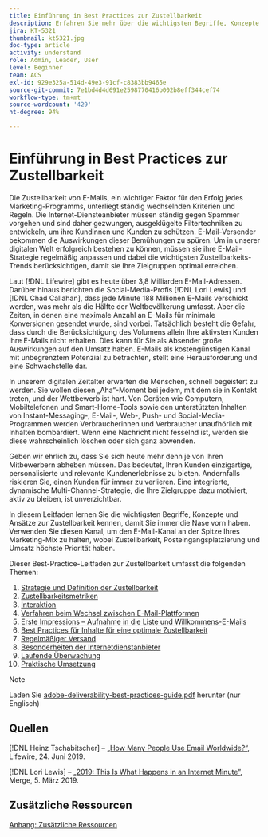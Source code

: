 ```yaml
---
title: Einführung in Best Practices zur Zustellbarkeit
description: Erfahren Sie mehr über die wichtigsten Begriffe, Konzepte und Ansätze zur Zustellbarkeit, damit Sie den Erfolg Ihres Marketing-Programms sicherstellen können.
jira: KT-5321
thumbnail: kt5321.jpg
doc-type: article
activity: understand
role: Admin, Leader, User
level: Beginner
team: ACS
exl-id: 929e325a-514d-49e3-91cf-c8383bb9465e
source-git-commit: 7e1bd4d4d691e2598770416b002b8eff344cef74
workflow-type: tm+mt
source-wordcount: '429'
ht-degree: 94%

---
```


# Einführung in Best Practices zur Zustellbarkeit

Die Zustellbarkeit von E-Mails, ein wichtiger Faktor für den Erfolg jedes Marketing-Programms, unterliegt ständig wechselnden Kriterien und Regeln. Die Internet-Diensteanbieter müssen ständig gegen Spammer vorgehen und sind daher gezwungen, ausgeklügelte Filtertechniken zu entwickeln, um ihre Kundinnen und Kunden zu schützen. E-Mail-Versender bekommen die Auswirkungen dieser Bemühungen zu spüren. Um in unserer digitalen Welt erfolgreich bestehen zu können, müssen sie ihre E-Mail-Strategie regelmäßig anpassen und dabei die wichtigsten Zustellbarkeits-Trends berücksichtigen, damit sie Ihre Zielgruppen optimal erreichen.

Laut [!DNL Lifewire] gibt es heute über 3,8 Milliarden E-Mail-Adressen. Darüber hinaus berichten die Social-Media-Profis [!DNL Lori Lewis] und [!DNL Chad Callahan], dass jede Minute 188 Millionen E-Mails verschickt werden, was mehr als die Hälfte der Weltbevölkerung umfasst. Aber die Zeiten, in denen eine maximale Anzahl an E-Mails für minimale Konversionen gesendet wurde, sind vorbei. Tatsächlich besteht die Gefahr, dass durch die Berücksichtigung des Volumens allein Ihre aktivsten Kunden ihre E-Mails nicht erhalten. Dies kann für Sie als Absender große Auswirkungen auf den Umsatz haben. E-Mails als kostengünstigen Kanal mit unbegrenztem Potenzial zu betrachten, stellt eine Herausforderung und eine Schwachstelle dar.

In unserem digitalen Zeitalter erwarten die Menschen, schnell begeistert zu werden. Sie wollen diesen „Aha“-Moment bei jedem, mit dem sie in Kontakt treten, und der Wettbewerb ist hart. Von Geräten wie Computern, Mobiltelefonen und Smart-Home-Tools sowie den unterstützten Inhalten von Instant-Messaging-, E-Mail-, Web-, Push- und Social-Media-Programmen werden Verbraucherinnen und Verbraucher unaufhörlich mit Inhalten bombardiert. Wenn eine Nachricht nicht fesselnd ist, werden sie diese wahrscheinlich löschen oder sich ganz abwenden.

Geben wir ehrlich zu, dass Sie sich heute mehr denn je von Ihren Mitbewerbern abheben müssen. Das bedeutet, Ihren Kunden einzigartige, personalisierte und relevante Kundenerlebnisse zu bieten. Andernfalls riskieren Sie, einen Kunden für immer zu verlieren. Eine integrierte, dynamische Multi-Channel-Strategie, die Ihre Zielgruppe dazu motiviert, aktiv zu bleiben, ist unverzichtbar.

In diesem Leitfaden lernen Sie die wichtigsten Begriffe, Konzepte und Ansätze zur Zustellbarkeit kennen, damit Sie immer die Nase vorn haben. Verwenden Sie diesen Kanal, um den E-Mail-Kanal an der Spitze Ihres Marketing-Mix zu halten, wobei Zustellbarkeit, Posteingangsplatzierung und Umsatz höchste Priorität haben.

Dieser Best-Practice-Leitfaden zur Zustellbarkeit umfasst die folgenden Themen:

1. [Strategie und Definition der Zustellbarkeit](/help/deliverability-strategy-and-definition.md)
2. [Zustellbarkeitsmetriken](/help/metrics/metrics-overview.md)
3. [Interaktion](/help/engagement.md)
4. [Verfahren beim Wechsel zwischen E-Mail-Plattformen](/help/transition-process/switching-email-platforms.md)
5. [Erste Impressions – Aufnahme in die Liste und Willkommens-E-Mails](/help/first-impressions/address-collection-and-list-growth.md)
6. [Best Practices für Inhalte für eine optimale Zustellbarkeit](/help/content-best-practices-for-optimal-delivery.md)
7. [Regelmäßiger Versand](/help/sender-permanence.md)
8. [Besonderheiten der Internetdienstanbieter](/help/internet-service-provider-specifics/overview.md)
9. [Laufende Überwachung](/help/ongoing-monitoring.md)
10. [Praktische Umsetzung](/help/putting-it-in-practice.md)

>[!NOTE]
>
>Laden Sie [adobe-deliverability-best-practices-guide.pdf](/help/assets/adobe-deliverability-best-practice-guide.pdf) herunter (nur Englisch)

## Quellen

[!DNL Heinz Tschabitscher] – [„How Many People Use Email Worldwide?“](https://www.lifewire.com/how-many-email-users-are-there-1171213), Lifewire, 24. Juni 2019.

[!DNL Lori Lewis] – [„2019: This Is What Happens in an Internet Minute”](https://www.allaccess.com/merge/archive/29580/2019-this-is-what-happens-in-an-internet-minute), Merge, 5. März 2019.

## Zusätzliche Ressourcen

[Anhang: Zusätzliche Ressourcen](/help/additional-resources/general-resources.md)
